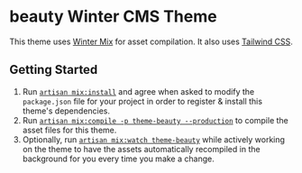 # beauty Winter CMS Theme

This theme uses [Winter Mix](https://wintercms.com/docs/console/asset-compilation) for asset compilation. It also uses [Tailwind CSS](https://tailwindcss.com/).

## Getting Started

1. Run [`artisan mix:install`](https://wintercms.com/docs/console/asset-compilation#mix-install) and agree when asked to modify the `package.json` file for your project in order to register & install this theme's dependencies.
2. Run [`artisan mix:compile -p theme-beauty --production`](https://wintercms.com/docs/console/asset-compilation#mix-compile) to compile the asset files for this theme.
3. Optionally, run [`artisan mix:watch theme-beauty`](https://wintercms.com/docs/console/asset-compilation#mix-watch) while actively working on the theme to have the assets automatically recompiled in the background for you every time you make a change.
